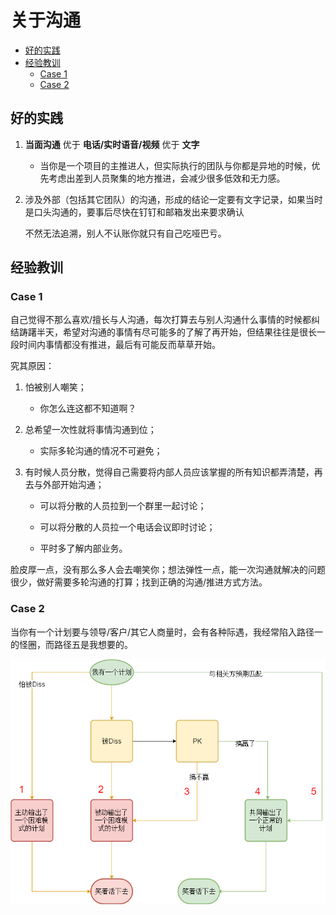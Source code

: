 # 关于沟通

<!-- vim-markdown-toc GFM -->

* [好的实践](#好的实践)
* [经验教训](#经验教训)
    * [Case 1](#case-1)
    * [Case 2](#case-2)

<!-- vim-markdown-toc -->

## 好的实践

1. **当面沟通** 优于 **电话/实时语音/视频** 优于 **文字**

    - 当你是一个项目的主推进人，但实际执行的团队与你都是异地的时候，优先考虑出差到人员聚集的地方推进，会减少很多低效和无力感。 

2. 涉及外部（包括其它团队）的沟通，形成的结论一定要有文字记录，如果当时是口头沟通的，要事后尽快在钉钉和邮箱发出来要求确认

    不然无法追溯，别人不认账你就只有自己吃哑巴亏。

## 经验教训

### Case 1

自己觉得不那么喜欢/擅长与人沟通，每次打算去与别人沟通什么事情的时候都纠结踌躇半天，希望对沟通的事情有尽可能多的了解了再开始，但结果往往是很长一段时间内事情都没有推进，最后有可能反而草草开始。

究其原因：

1. 怕被别人嘲笑；

    - 你怎么连这都不知道啊？

2. 总希望一次性就将事情沟通到位；

    - 实际多轮沟通的情况不可避免；

3. 有时候人员分散，觉得自己需要将内部人员应该掌握的所有知识都弄清楚，再去与外部开始沟通；

    - 可以将分散的人员拉到一个群里一起讨论；

    - 可以将分散的人员拉一个电话会议即时讨论；

    - 平时多了解内部业务。

脸皮厚一点，没有那么多人会去嘲笑你；想法弹性一点，能一次沟通就解决的问题很少，做好需要多轮沟通的打算；找到正确的沟通/推进方式方法。

### Case 2

当你有一个计划要与领导/客户/其它人商量时，会有各种际遇，我经常陷入路径一的怪圈，而路径五是我想要的。

![I have a plan](https://raw.githubusercontent.com/mzlogin/drawio-files/master/output/i-have-a-plan.png)
